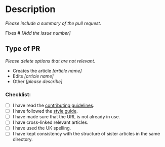 # Description

_Please include a summary of the pull request._

Fixes # _[Add the issue number]_

## Type of PR

_Please delete options that are not relevant._

- Creates the article _[article name]_
- Edits _[article name]_
- Other _[please describe]_


### Checklist:

- [ ] I have read the [contributing guidelines](contributing.md).
- [ ] I have followed the [style guide](http://machinetranslate.org/style).
- [ ] I have made sure that the URL is not already in use.
- [ ] I have cross-linked relevant articles.
- [ ] I have used the UK spelling.
- [ ] I have kept consistency with the structure of sister articles in the same directory.
